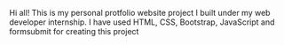Hi all! This is my personal protfolio website project I built under my web developer internship.
I have used HTML, CSS, Bootstrap, JavaScript and formsubmit for creating this project